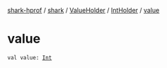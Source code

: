 [shark-hprof](../../../index.md) / [shark](../../index.md) / [ValueHolder](../index.md) / [IntHolder](index.md) / [value](./value.md)

# value

`val value: `[`Int`](https://kotlinlang.org/api/latest/jvm/stdlib/kotlin/-int/index.html)